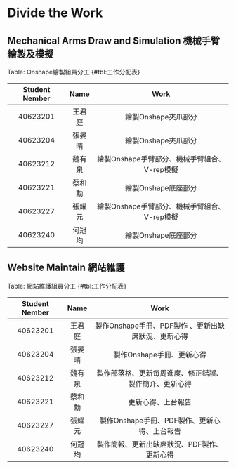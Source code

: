 Divide the Work
===



Mechanical Arms Draw and Simulation 機械手臂繪製及模擬
---

Table: Onshape繪製組員分工 {#tbl:工作分配表}

| Student Nember | Name | Work |
|:--------------------:|:----------:|:--------------------------------------------------------------:|
| 40623201 | 王君庭 | 繪製Onshape夾爪部分 |
| 40623204 | 張晏晴 | 繪製Onshape夾爪部分 |
| 40623212 | 魏有泉 | 繪製Onshape手臂部分、機械手臂組合、V-rep模擬 |
| 40623221 | 蔡和勳 | 繪製Onshape底座部分 |
| 40623227 | 張耀元 | 繪製Onshape手臂部分、機械手臂組合、V-rep模擬 |
| 40623240 | 何冠均 | 繪製Onshape底座部分 |
Website Maintain 網站維護
---

Table: 網站維護組員分工 {#tbl:工作分配表}

| Student Nember | Name | Work |
|:--------------------:|:----------:|:--------------------------------------------------------------:|
| 40623201 | 王君庭 | 製作Onshape手冊、PDF製作 、更新出缺席狀況、更新心得 |
| 40623204 | 張晏晴 | 製作Onshape手冊、更新心得 |
| 40623212 | 魏有泉 | 製作部落格、更新每周進度、修正錯誤、製作簡介、更新心得 |
| 40623221 | 蔡和勳 | 更新心得、上台報告 |
| 40623227 | 張耀元 | 製作Onshape手冊、PDF製作、更新心得、上台報告 |
| 40623240 | 何冠均 | 製作簡報、更新出缺席狀況、PDF製作、更新心得 |
